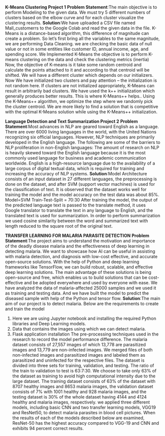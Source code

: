 

**K-Means Clustering Project 1**
**Problem Statement**:The main objective is to perform Modeling to the given data. We must try 5 different numbers of clusters based on the elbow curve and for each cluster visualize the clustering results.
**Solution**:We have uploaded a CSV file named Mall_customerrs to the Google Colab and read the given data in the file. K-Means is a distance-based algorithm, this difference of magnitude can create a problem. So let’s first bring all the variables to the same magnitude, we are performing Data Cleaning.  we are checking the basic data of null value or not in some entities like customer ID, annual income, age, and spending score. We Implemented K-Means the objective is to perform K-means clustering on the data and check the clustering metrics (inertia) Now, the objective of K-means is it take some random centroid and calculate the points attached to it and according to that centroid will be shifted. We will have a different cluster which depends on our initializers. Now We have initialized two clusters and pay attention – the initialization is not random here. If clusters are not initialized appropriately, K-Means can result in arbitrarily bad clusters. We have used the k++ initialization which generally produces better results. This is where K-Means++ helps.. Using the K-Means++ algorithm, we optimize the step where we randomly pick the cluster centroid. We are more likely to find a solution that is competitive with the optimal K-Means solution while using the K-Means++ initialization.

**Language Detection and Text Summarization Project 2**
**Problem Statement**:Most advances in NLP are geared toward English as a language. There are over 6000 living languages in the world, with the United Nations recognizing six official languages.
However, NLP techniques are primarily developed in the English language. The following are some of the barriers to NLP proliferation in non-English languages: The amount of research on NLP is heavily skewed toward the English language because it is the most commonly used language for business and academic communication worldwide. English is a high-resource language due to the availability of a large corpus of digital textual data, which is required for training and increasing the accuracy of NLP systems.
**Solution**:Model Architecture consists of an input dataset in 27 different languages, the preprocessing is done on the dataset, and after SVM (support vector machines) is used for the classification of
text. It is observed that the dataset works well for training the model and the model accuracy on the test data was about 85%.
Model=SVM
Train-Test-Split = 70:30
After training the model, the output of the predicted language text is passed to the translate method, it uses Google translator to translate the text in any language to English, and the translated text is used for summarization. In order to perform summarization we used cosine similarity between the word and summarized text with length reduced to the square root of the original text.

**TRANSFER LEARNING FOR MALARIA PARASITE DETECTION**
**Problem Statement**:The project aims to understand the motivation and importance of the deadly disease malaria and the effectiveness of deep learning in detecting malaria. We want to showcase how AI can be useful in assisting with malaria detection, and diagnosis with low-cost effective, and accurate open-source solutions. With the help of Python and deep learning frameworks like TensorFlow, we can build robust, scalable, and effective deep learning solutions. The main advantage of these solutions is being open-source and free, which enables us to build solutions that can be cost-effective and be adopted everywhere and used by everyone with ease. We have analyzed the data of malaria-affected 25000 samples and we used it as training and testing data. And we have built the model to predict the diseased sample with help of the Python and tensor flow.
**Solution**:The main aim of our project is to detect malaria. Below are the requirements to create and train the model
1. Here we are using Jupyter notebook and installing the required Python libraries and
Deep Learning models.
2. Data that contains the images using which we can detect malaria.
3. Flask application installation
The pre-processing techniques used in the research to record the model performance difference. The malaria dataset consists of 27,557 images of which 13,778 are parasitized images and 13,779 are non-infected images. We merged files of both non-infected images and parasitized images and labeled them as parasitized and uninfected for the respective files. The dataset is divided into three sets for training, validation, and testing. The ratio of the train to validation to test is 63:7:30. We choose to take only 63% of the dataset as training to avoid high computational intensity due to the large dataset. The training dataset consists of 63% of the dataset with 8707 healthy images and 8653 malaria images, the validation dataset consists of 7% with 1001 healthy and 928 malaria images, and the testing dataset is 30% of the whole dataset having 4144 and 4124 healthy and malaria images, respectively.
we applied three different models, including basic CNN and two transfer learning models, VGG19 and ResNet50, to detect malaria parasites in blood cell pictures. When the results of each of the models described below are examined, ResNet-50 has the highest accuracy compared to VGG-19 and CNN and exhibits 94 percent correct results.
